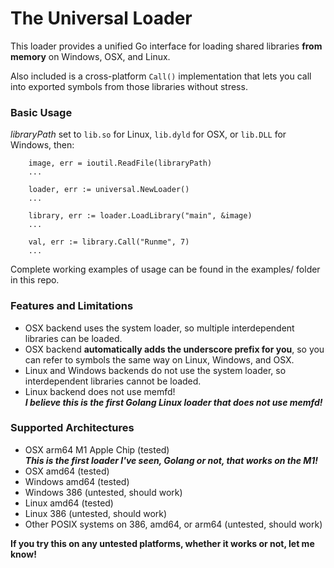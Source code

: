 # The Universal Loader

This loader provides a unified Go interface for loading shared libraries **from memory** on Windows, OSX, and Linux.

Also included is a cross-platform `Call()` implementation that lets you call into exported symbols from those libraries without stress.

### Basic Usage

*libraryPath* set to `lib.so` for Linux, `lib.dyld` for OSX, or `lib.DLL` for Windows, then:

```
	image, err = ioutil.ReadFile(libraryPath)
	...

	loader, err := universal.NewLoader()
	...

	library, err := loader.LoadLibrary("main", &image)
	...

	val, err := library.Call("Runme", 7)
	...
```

Complete working examples of usage can be found in the examples/ folder in this repo.


### Features and Limitations
- OSX backend uses the system loader, so multiple interdependent libraries can be loaded.
- OSX backend **automatically adds the underscore prefix for you**, so you can refer to symbols the same way on Linux, Windows, and OSX.
- Linux and Windows backends do not use the system loader, so interdependent libraries cannot be loaded.
- Linux backend does not use memfd!  
***I believe this is the first Golang Linux loader that does not use memfd!***

### Supported Architectures
- OSX arm64 M1 Apple Chip (tested)  
***This is the first loader I've seen, Golang or not, that works on the M1!***
- OSX amd64     (tested)
- Windows amd64 (tested)
- Windows 386   (untested, should work)
- Linux amd64   (tested)
- Linux 386     (untested, should work) 
- Other POSIX systems on 386, amd64, or arm64 (untested, should work)
  
**If you try this on any untested platforms, whether it works or not, let me know!**
